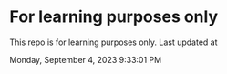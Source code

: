 # For learning purposes only
This repo is for learning purposes only.
Last updated at

Monday, September 4, 2023 9:33:01 PM

